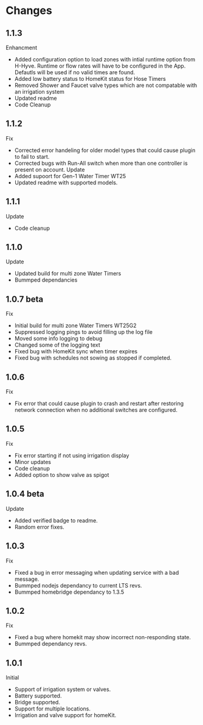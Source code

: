 # Changes

## 1.1.3
Enhancment
- Added configuration option to load zones with intial runtime option from H-Hyve. Runtime or flow rates will have to be configured in the App. Defautls will be used if no valid times are found.
-	Added low battery status to HomeKit status for Hose Timers
-	Removed Shower and Faucet valve types which are not compatable with an irrigation system
-	Updated readme
- Code Cleanup

## 1.1.2
Fix
- Corrected error handeling for older model types that could cause plugin to fail to start.
-	Corrected bugs with Run-All switch when more than one controller is present on account.
Update
-	Added supoort for Gen-1 Water Timer WT25
-	Updated readme with supported models.

## 1.1.1
Update
- Code cleanup

## 1.1.0
Update
- Updated build for multi zone Water Timers
- Bummped dependancies

## 1.0.7 beta
Fix
- Initial build for multi zone Water Timers WT25G2
- Suppressed logging pings to avoid filling up the log file
- Moved some info logging to debug
- Changed some of the logging text
- Fixed bug with HomeKit sync when timer expires
- Fixed bug with schedules not sowing as stopped if completed.

## 1.0.6
Fix
- Fix error that could cause plugin to crash and restart after restoring network connection when no additional switches are configured.

## 1.0.5
Fix
- Fix error starting if not using irrigation display
- Minor updates
- Code cleanup
- Added option to show valve as spigot

## 1.0.4 beta
Update
- Added verified badge to readme.
- Random error fixes.

## 1.0.3
Fix
- Fixed a bug in error messaging when updating service with a bad message.
- Bummped nodejs dependancy to current LTS revs.
- Bummped homebridge dependancy to 1.3.5

## 1.0.2
Fix
- Fixed a bug where homekit may show incorrect non-responding state.
- Bummped dependancy revs.

## 1.0.1
Initial 
- Support of irrigation system or valves.
- Battery supported.
- Bridge supported.
- Support for multiple locations.
- Irrigation and valve support for homeKit.
